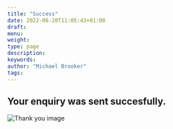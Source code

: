 ```yaml
---
title: "Success"
date: 2022-06-20T11:05:43+01:00
draft:
menu:
weight:
type: page
description:
keywords:
author: "Michael Brooker"
tags:
---
```


## Your enquiry was sent succesfully. 

![Thank you image](/img/housefrombeach.jpg)

